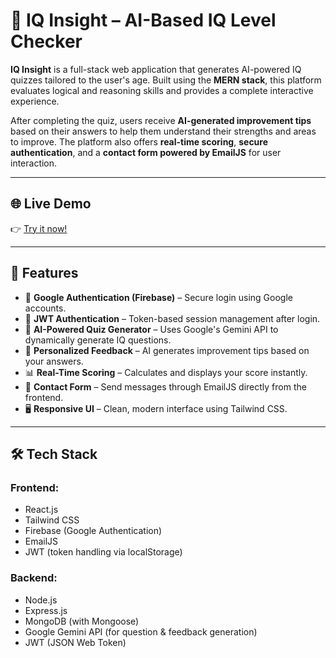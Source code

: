 # 🧠 IQ Insight – AI-Based IQ Level Checker

**IQ Insight** is a full-stack web application that generates AI-powered IQ quizzes tailored to the user's age. Built using the **MERN stack**, this platform evaluates logical and reasoning skills and provides a complete interactive experience.

After completing the quiz, users receive **AI-generated improvement tips** based on their answers to help them understand their strengths and areas to improve. The platform also offers **real-time scoring**, **secure authentication**, and a **contact form powered by EmailJS** for user interaction.

---

## 🌐 Live Demo

👉 [Try it now!](https://ai-based-iq-level-checker.vercel.app/)

---

## 🚀 Features

- 🔐 **Google Authentication (Firebase)** – Secure login using Google accounts.
- 🔐 **JWT Authentication** – Token-based session management after login.
- 🤖 **AI-Powered Quiz Generator** – Uses Google's Gemini API to dynamically generate IQ questions.
- 📝 **Personalized Feedback** – AI generates improvement tips based on your answers.
- 📊 **Real-Time Scoring** – Calculates and displays your score instantly.
- 📩 **Contact Form** – Send messages through EmailJS directly from the frontend.
- 🖥️ **Responsive UI** – Clean, modern interface using Tailwind CSS.

---

## 🛠️ Tech Stack

### Frontend:
- React.js
- Tailwind CSS
- Firebase (Google Authentication)
- EmailJS
- JWT (token handling via localStorage)

### Backend:
- Node.js
- Express.js
- MongoDB (with Mongoose)
- Google Gemini API (for question & feedback generation)
- JWT (JSON Web Token)
